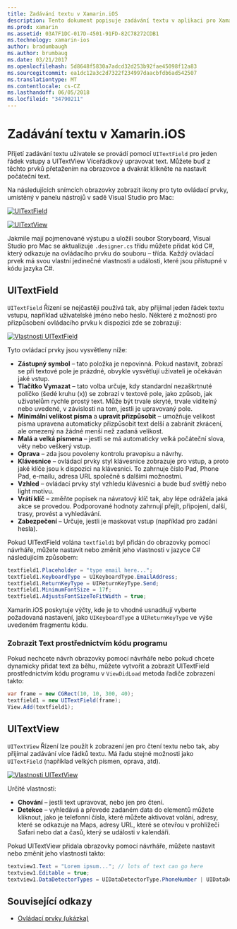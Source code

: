 ```yaml
---
title: Zadávání textu v Xamarin.iOS
description: Tento dokument popisuje zadávání textu v aplikaci pro Xamarin.iOS. Popisuje použití UITextField a UITextVIew prostřednictvím kódu programu i v iOS Designer.
ms.prod: xamarin
ms.assetid: 03A7F1DC-017D-4501-91FD-82C78272CDB1
ms.technology: xamarin-ios
author: bradumbaugh
ms.author: brumbaug
ms.date: 03/21/2017
ms.openlocfilehash: 5d8648f5830a7adcd32d253b92fae45098f12a83
ms.sourcegitcommit: ea1dc12a3c2d7322f234997daacbfdb6ad542507
ms.translationtype: MT
ms.contentlocale: cs-CZ
ms.lasthandoff: 06/05/2018
ms.locfileid: "34790211"
---
```

# <a name="text-input-in-xamarinios"></a>Zadávání textu v Xamarin.iOS

Přijetí zadávání textu uživatele se provádí pomocí `UITextField` pro jeden řádek vstupy a UITextView Víceřádkový upravovat text. Můžete buď z těchto prvků přetažením na obrazovce a dvakrát klikněte na nastavit počáteční text.

Na následujících snímcích obrazovky zobrazit ikony pro tyto ovládací prvky, umístěný v panelu nástrojů v sadě Visual Studio pro Mac:

 [![](text-input-images/image11a.png "UITextField")](text-input-images/image11a.png#lightbox)

 [![](text-input-images/image13a.png "UITextView")](text-input-images/image13a.png#lightbox)

Jakmile mají pojmenované výstupu a uložili soubor Storyboard, Visual Studio pro Mac se aktualizuje `.designer.cs` třídu můžete přidat kód C#, který odkazuje na ovládacího prvku do souboru – třída. Každý ovládací prvek má svou vlastní jedinečné vlastnosti a události, které jsou přístupné v kódu jazyka C#.

 <a name="UITextField" />


## <a name="uitextfield"></a>UITextField

`UITextField` Řízení se nejčastěji používá tak, aby přijímal jeden řádek textu vstupu, například uživatelské jméno nebo heslo. Některé z možností pro přizpůsobení ovládacího prvku k dispozici zde se zobrazují:

 [![](text-input-images/image15a.png "Vlastnosti UITextField")](text-input-images/image15a.png#lightbox)

Tyto ovládací prvky jsou vysvětleny níže:

-  **Zástupný symbol** – tato položka je nepovinná. Pokud nastavit, zobrazí se při textové pole je prázdné, obvykle vysvětlují uživateli je očekáván jaké vstup.
-  **Tlačítko Vymazat** – tato volba určuje, kdy standardní nezaškrtnuté políčko (šedé kruhu (x)) se zobrazí v textové pole, jako způsob, jak uživatelům rychle prostý text. Může být trvale skryté, trvale viditelný nebo uvedené, v závislosti na tom, jestli je upravovaný pole.
-  **Minimální velikost písma** a **upravit přizpůsobit** – umožňuje velikost písma upravena automaticky přizpůsobit text delší a zabránit zkrácení, ale omezený na žádné menší než zadaná velikost.
-  **Malá a velká písmena** – jestli se má automaticky velká počáteční slova, věty nebo veškerý vstup.
-  **Oprava** – zda jsou povoleny kontrolu pravopisu a návrhy.
-  **Klávesnice** – ovládací prvky styl klávesnice zobrazuje pro vstup, a proto jaké klíče jsou k dispozici na klávesnici. To zahrnuje číslo Pad, Phone Pad, e-mailu, adresa URL společně s dalšími možnostmi.
-  **Vzhled** – ovládací prvky styl vzhledu klávesnici a bude buď světlý nebo light motivu.
-  **Vrátí klíč** – změňte popisek na návratový klíč tak, aby lépe odrážela jaká akce se provedou. Podporované hodnoty zahrnují přejít, připojení, další, trasy, provést a vyhledávání.
-  **Zabezpečení** – Určuje, jestli je maskovat vstup (například pro zadání hesla).


Pokud UITextField volána `textfield1` byl přidán do obrazovky pomocí návrháře, můžete nastavit nebo změnit jeho vlastnosti v jazyce C# následujícím způsobem:

```csharp
textfield1.Placeholder = "type email here...";
textfield1.KeyboardType = UIKeyboardType.EmailAddress;
textfield1.ReturnKeyType = UIReturnKeyType.Send;
textfield1.MinimumFontSize = 17f;
textfield1.AdjustsFontSizeToFitWidth = true;
```

Xamarin.iOS poskytuje výčty, kde je to vhodné usnadňují vyberte požadovaná nastavení, jako `UIKeyboardType` a `UIReturnKeyType` ve výše uvedeném fragmentu kódu.

### <a name="display-text-programmatically"></a>Zobrazit Text prostřednictvím kódu programu

Pokud nechcete návrh obrazovky pomocí návrháře nebo pokud chcete dynamicky přidat text za běhu, můžete vytvořit a zobrazit UITextField prostřednictvím kódu programu v `ViewDidLoad` metoda řadiče zobrazení takto:

```csharp
var frame = new CGRect(10, 10, 300, 40);
textfield1 = new UITextField(frame);
View.Add(textfield1);
```

 <a name="UITextView" />


## <a name="uitextview"></a>UITextView

`UITextView` Řízení lze použít k zobrazení jen pro čtení textu nebo tak, aby přijímal zadávání více řádků textu. Má řadu stejné možnosti jako `UITextField` (například velkých písmen, oprava, atd).

 [![](text-input-images/image16a.png "Vlastnosti UITextView")](text-input-images/image16a.png#lightbox)

Určité vlastnosti:

-  **Chování** – jestli text upravovat, nebo jen pro čtení.
-  **Detekce** – vyhledává a převede zadaném data do elementů můžete kliknout, jako je telefonní čísla, které můžete aktivovat volání, adresy, které se odkazuje na Maps, adresy URL, které se otevřou v prohlížeči Safari nebo dat a časů, který se události v kalendáři.


Pokud UITextView přidala obrazovky pomocí návrháře, můžete nastavit nebo změnit jeho vlastnosti takto:

```csharp
textview1.Text = "Lorem ipsum..."; // lots of text can go here
textview1.Editable = true;
textview1.DataDetectorTypes = UIDataDetectorType.PhoneNumber | UIDataDetectorType.Link;
```



## <a name="related-links"></a>Související odkazy

- [Ovládací prvky (ukázka)](https://developer.xamarin.com/samples/Controls/)
